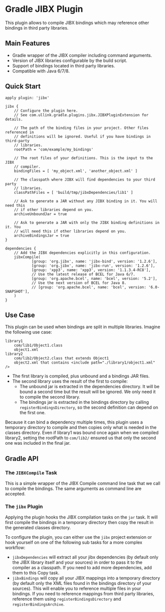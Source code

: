 # Gradle JIBX Plugin

This plugin allows to compile JIBX bindings which may reference other bindings
in third party libraries.

## Main Features

- Gradle wrapper of the JIBX compiler including command arguments.
- Version of JIBX libraries configurable by the build script.
- Support of bindings located in third party libraries.
- Compatible with Java 6/7/8.

## Quick Start

```
apply plugin: 'jibx'

jibx {
    // Configure the plugin here.
    // See com.ullink.gradle.plugins.jibx.JIBXPluginExtension for details.

    // The path of the binding files in your project. Other files referenced in
    // definitions will be ignored. Useful if you have bindings in third-party
    // libraries.
    rootPath = 'com/example/my_bindings'

    // The root files of your definitions. This is the input to the JIBX
    // compiler.
    bindingFiles = [ 'my_object.xml', 'another_object.xml' ]

    // The classpath where JIBX will find dependencies to your third party
    // libraries.
    classPathFiles = [ 'build/tmp/jibxDependencies/lib1' ]

    // Ask to generate a JAR without any JIBX binding in it. You will need this
    // if other libraries depend on you.
    archiveUnboundJar = true

    // Ask to generate a JAR with only the JIBX binding definitions in it. You
    // will need this if other libraries depend on you.
    archiveBindingsJar = true
}

dependencies {
    // Add the JIBX dependencies explicitly in this configuration.
    jibxCompile(
            [group: 'org.jibx', name: 'jibx-bind', version: '1.2.6'],
            [group: 'org.jibx', name: 'jibx-run', version: '1.2.6'],
            [group: 'xpp3', name: 'xpp3', version: '1.1.3.4-RC8'],
            // Use the latest release of BCEL for Java 6/7.
            [group: 'org.apache.bcel', name: 'bcel', version: '5.2'],
            // Use the next version of BCEL for Java 8.
            // [group: 'org.apache.bcel', name: 'bcel', version: '6.0-SNAPSHOT'],
    )
}
```

## Use Case

This plugin can be used when bindings are split in multiple libraries. Imagine
the following use case:

```
library1
    com/lib1/Object1.class
    object1.xml
library2
    com/lib2/Object2.class that extends Object1
    object2.xml that contains <include path="./library1/object1.xml" />
```

- The first library is compiled, plus unbound and a bindings JAR files.
- The second library uses the result of the first to compile:
    - The unbound jar is extracted in the dependencies directory. It will be
    bound a second time but the result will be ignored. We only need it to
    compile the second library.
    - The bindings jar is extracted in the bindings directory by calling
    `registerBindingsDirectory`, so the second definition can depend on the
    first one.

Because it can bind a dependency multiple times, this plugin uses a
temporary directory to compile and then copies only what is needed in the
classes directory. Even if library1 was bound once again when we compiled
library2, setting the rootPath to `com/lib2/` ensured us that only the
second one was included in the final jar.

## Gradle API

### The `JIBXCompile` Task

This is a simple wrapper of the JIBX Compile command line task that we call to
compile the bindings. The same arguments as command line are accepted.

### The `jibx` Plugin

Applying the plugin hooks the JIBX compilation tasks on the `jar` task. It will
first compile the bindings in a temporary directory then copy the result in the
generated classes directory.

To configure the plugin, you can either use the `jibx` project extension or
hook yourself on one of the following sub tasks for a more complex workflow:

- `jibxDependencies` will extract all your jibx dependencies (by default only
the JIBX library itself and your sources) in order to pass it to the compiler
as a classpath. If you need to add more dependencies, add them to this Copy
task.
- `jibxBindings` will copy all your JIBX mappings into a temporary directory
(by default only the XML files found in the bindings directory of your
sources). This will enable you to reference multiple files in your bindings.
If you need to reference mappings from third party libraries, reference them
using `registerBindingsDirectory` and `registerBindingsArchive`.
